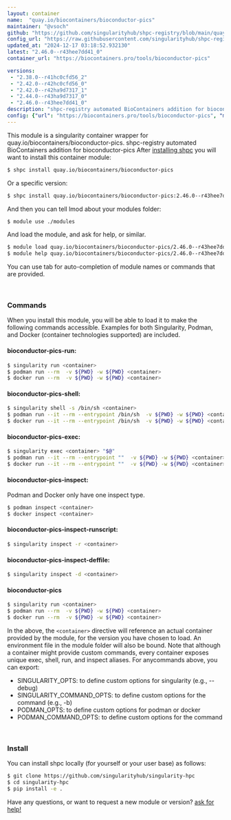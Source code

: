 ```yaml
---
layout: container
name:  "quay.io/biocontainers/bioconductor-pics"
maintainer: "@vsoch"
github: "https://github.com/singularityhub/shpc-registry/blob/main/quay.io/biocontainers/bioconductor-pics/container.yaml"
config_url: "https://raw.githubusercontent.com/singularityhub/shpc-registry/main/quay.io/biocontainers/bioconductor-pics/container.yaml"
updated_at: "2024-12-17 03:18:52.932130"
latest: "2.46.0--r43hee7dd41_0"
container_url: "https://biocontainers.pro/tools/bioconductor-pics"

versions:
 - "2.38.0--r41hc0cfd56_2"
 - "2.42.0--r42hc0cfd56_0"
 - "2.42.0--r42ha9d7317_1"
 - "2.44.0--r43ha9d7317_0"
 - "2.46.0--r43hee7dd41_0"
description: "shpc-registry automated BioContainers addition for bioconductor-pics"
config: {"url": "https://biocontainers.pro/tools/bioconductor-pics", "maintainer": "@vsoch", "description": "shpc-registry automated BioContainers addition for bioconductor-pics", "latest": {"2.46.0--r43hee7dd41_0": "sha256:d9c81e5c9f0425d2db1c3a8fb9a8d8c09cc852b563580b9dd18a767a1ee9665b"}, "tags": {"2.38.0--r41hc0cfd56_2": "sha256:d81d349d8a1d1e1badc5c0a3b0f48f67ce8be3e81de0deac249a27f15edcba05", "2.42.0--r42hc0cfd56_0": "sha256:fe6f37da031525ed1ee6b745f1636846161cbe78955f6f37020b9c8e35704062", "2.42.0--r42ha9d7317_1": "sha256:ff73af2dc5488570eef2936840f051842a8d8ba1e828f33925743b5be052bc92", "2.44.0--r43ha9d7317_0": "sha256:e2a9745872fba2ea3ec1ca108d2239df5ae67663df9e89c1715cb885137cd11c", "2.46.0--r43hee7dd41_0": "sha256:d9c81e5c9f0425d2db1c3a8fb9a8d8c09cc852b563580b9dd18a767a1ee9665b"}, "docker": "quay.io/biocontainers/bioconductor-pics"}
---
```


This module is a singularity container wrapper for quay.io/biocontainers/bioconductor-pics.
shpc-registry automated BioContainers addition for bioconductor-pics
After [installing shpc](#install) you will want to install this container module:


```bash
$ shpc install quay.io/biocontainers/bioconductor-pics
```

Or a specific version:

```bash
$ shpc install quay.io/biocontainers/bioconductor-pics:2.46.0--r43hee7dd41_0
```

And then you can tell lmod about your modules folder:

```bash
$ module use ./modules
```

And load the module, and ask for help, or similar.

```bash
$ module load quay.io/biocontainers/bioconductor-pics/2.46.0--r43hee7dd41_0
$ module help quay.io/biocontainers/bioconductor-pics/2.46.0--r43hee7dd41_0
```

You can use tab for auto-completion of module names or commands that are provided.

<br>

### Commands

When you install this module, you will be able to load it to make the following commands accessible.
Examples for both Singularity, Podman, and Docker (container technologies supported) are included.

#### bioconductor-pics-run:

```bash
$ singularity run <container>
$ podman run --rm  -v ${PWD} -w ${PWD} <container>
$ docker run --rm  -v ${PWD} -w ${PWD} <container>
```

#### bioconductor-pics-shell:

```bash
$ singularity shell -s /bin/sh <container>
$ podman run --it --rm --entrypoint /bin/sh  -v ${PWD} -w ${PWD} <container>
$ docker run --it --rm --entrypoint /bin/sh  -v ${PWD} -w ${PWD} <container>
```

#### bioconductor-pics-exec:

```bash
$ singularity exec <container> "$@"
$ podman run --it --rm --entrypoint ""  -v ${PWD} -w ${PWD} <container> "$@"
$ docker run --it --rm --entrypoint ""  -v ${PWD} -w ${PWD} <container> "$@"
```

#### bioconductor-pics-inspect:

Podman and Docker only have one inspect type.

```bash
$ podman inspect <container>
$ docker inspect <container>
```

#### bioconductor-pics-inspect-runscript:

```bash
$ singularity inspect -r <container>
```

#### bioconductor-pics-inspect-deffile:

```bash
$ singularity inspect -d <container>
```



#### bioconductor-pics

```bash
$ singularity run <container>
$ podman run --rm  -v ${PWD} -w ${PWD} <container>
$ docker run --rm  -v ${PWD} -w ${PWD} <container>
```


In the above, the `<container>` directive will reference an actual container provided
by the module, for the version you have chosen to load. An environment file in the
module folder will also be bound. Note that although a container
might provide custom commands, every container exposes unique exec, shell, run, and
inspect aliases. For anycommands above, you can export:

 - SINGULARITY_OPTS: to define custom options for singularity (e.g., --debug)
 - SINGULARITY_COMMAND_OPTS: to define custom options for the command (e.g., -b)
 - PODMAN_OPTS: to define custom options for podman or docker
 - PODMAN_COMMAND_OPTS: to define custom options for the command

<br>

### Install

You can install shpc locally (for yourself or your user base) as follows:

```bash
$ git clone https://github.com/singularityhub/singularity-hpc
$ cd singularity-hpc
$ pip install -e .
```

Have any questions, or want to request a new module or version? [ask for help!](https://github.com/singularityhub/singularity-hpc/issues)